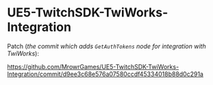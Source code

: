 # UE5-TwitchSDK-TwiWorks-Integration

Patch (_the commit which adds `GetAuthTokens` node for integration with TwiWorks_):

https://github.com/MrowrGames/UE5-TwitchSDK-TwiWorks-Integration/commit/d9ee3c68e576a07580ccdf45334018b88d0c291a
